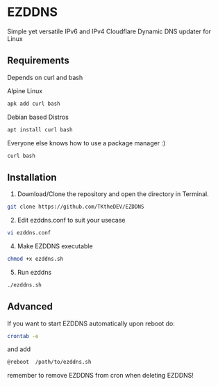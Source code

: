 # EZDDNS
Simple yet versatile IPv6 and IPv4 Cloudflare Dynamic DNS updater for Linux
## Requirements
Depends on curl and bash

Alpine Linux
```bash
apk add curl bash
```
Debian based Distros
```bash
apt install curl bash
```
Everyone else knows how to use a package manager :)
```bash
curl bash
```

## Installation
1. Download/Clone the repository and open the directory in Terminal.
```bash
git clone https://github.com/TKtheDEV/EZDDNS
```
2. Edit ezddns.conf to suit your usecase
```bash
vi ezddns.conf
```
4. Make EZDDNS executable
```bash
chmod +x ezddns.sh
```
5. Run ezddns
```bash
./ezddns.sh
```

## Advanced
If you want to start EZDDNS automatically upon reboot do:
```bash
crontab -e
```
and add
```bash
@reboot  /path/to/ezddns.sh
```
remember to remove EZDDNS from cron when deleting EZDDNS!
